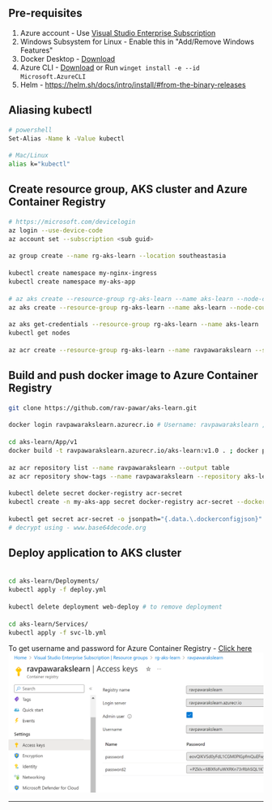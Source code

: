 ## Pre-requisites
1. Azure account - Use [Visual Studio Enterprise Subscription](https://my.visualstudio.com/Subscriptions?mkt=en-us)
2. Windows Subsystem for Linux - Enable this in "Add/Remove Windows Features"
2. Docker Desktop - [Download](https://www.docker.com/products/docker-desktop)
3. Azure CLI - [Download](https://docs.microsoft.com/en-us/cli/azure/install-azure-cli?view=azure-cli-latest) or Run `winget install -e --id Microsoft.AzureCLI`
4. Helm - https://helm.sh/docs/intro/install/#from-the-binary-releases

## Aliasing kubectl
```bash
# powershell
Set-Alias -Name k -Value kubectl

# Mac/Linux
alias k="kubectl"
```

## Create resource group, AKS cluster and Azure Container Registry
```bash
# https://microsoft.com/devicelogin
az login --use-device-code
az account set --subscription <sub guid>

az group create --name rg-aks-learn --location southeastasia

kubectl create namespace my-nginx-ingress
kubectl create namespace my-aks-app

# az aks create --resource-group rg-aks-learn --name aks-learn --node-count 1 --enable-addons monitoring --generate-ssh-keys
az aks create --resource-group rg-aks-learn --name aks-learn --node-count 1 --enable-addons monitoring --generate-ssh-keys --vm-set-type VirtualMachineScaleSets --node-vm-size standard_ds2

az aks get-credentials --resource-group rg-aks-learn --name aks-learn
kubectl get nodes

az acr create --resource-group rg-aks-learn --name ravpawarakslearn --sku Basic --admin-enabled true
```

## Build and push docker image to Azure Container Registry
```bash
git clone https://github.com/rav-pawar/aks-learn.git

docker login ravpawarakslearn.azurecr.io # Username: ravpawarakslearn , Password: password

cd aks-learn/App/v1
docker build -t ravpawarakslearn.azurecr.io/aks-learn:v1.0 . ; docker push ravpawarakslearn.azurecr.io/aks-learn:v1.0

az acr repository list --name ravpawarakslearn --output table
az acr repository show-tags --name ravpawarakslearn --repository aks-learn --output table

kubectl delete secret docker-registry acr-secret
kubectl create -n my-aks-app secret docker-registry acr-secret --docker-server=ravpawarakslearn.azurecr.io --docker-username=ravpawarakslearn --docker-password=password --docker-email=ravpawar@hotmail.com

kubectl get secret acr-secret -o jsonpath="{.data.\.dockerconfigjson}" 
# decrypt using - www.base64decode.org

```

## Deploy application to AKS cluster
```bash

cd aks-learn/Deployments/
kubectl apply -f deploy.yml

kubectl delete deployment web-deploy # to remove deployment

cd aks-learn/Services/
kubectl apply -f svc-lb.yml

```


To get username and password for Azure Container Registry - [Click here](https://portal.azure.com/#@ravpawarhotmail.onmicrosoft.com/resource/subscriptions/130ac2c4-7738-417c-ac84-be52935d892f/resourceGroups/rg-aks-learn/providers/Microsoft.ContainerRegistry/registries/ravpawarakslearn/accessKey)
![To get username and password for Azure Container Registry](acr-access-keys.png)


---


